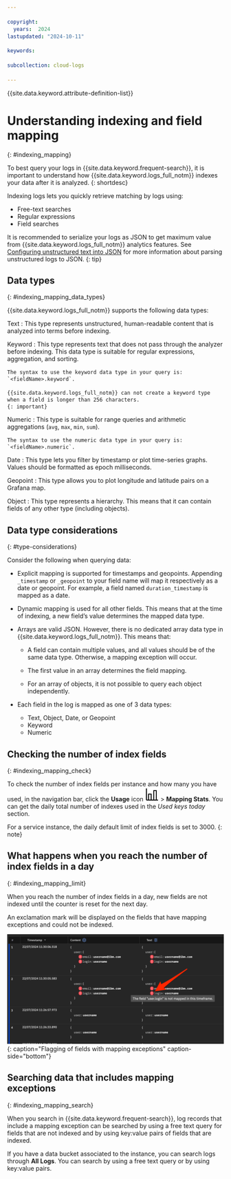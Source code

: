 ```yaml
---

copyright:
  years:  2024
lastupdated: "2024-10-11"

keywords:

subcollection: cloud-logs

---
```


{{site.data.keyword.attribute-definition-list}}


# Understanding indexing and field mapping
{: #indexing_mapping}

To best query your logs in {{site.data.keyword.frequent-search}}, it is important to understand how {{site.data.keyword.logs_full_notm}} indexes your data after it is analyzed.
{: shortdesc}

Indexing logs lets you quickly retrieve matching by logs using:

* Free-text searches
* Regular expressions
* Field searches

It is recommended to serialize your logs as JSON to get maximum value from {{site.data.keyword.logs_full_notm}} analytics features. See [Configuring unstructured text into JSON](/docs/cloud-logs?topic=cloud-logs-parse-rule&interface=ui) for more information about parsing unstructured logs to JSON.
{: tip}


## Data types
{: #indexing_mapping_data_types}

{{site.data.keyword.logs_full_notm}} supports the following data types:

Text
:   This type represents unstructured, human-readable content that is analyzed into terms before indexing.

Keyword
:   This type represents text that does not pass through the analyzer before indexing. This data type is suitable for regular expressions, aggregation, and sorting.

    The syntax to use the keyword data type in your query is: `<fieldName>.keyword`.

    {{site.data.keyword.logs_full_notm}} can not create a keyword type when a field is longer than 256 characters.
    {: important}

Numeric
:   This type is suitable for range queries and arithmetic aggregations (`avg`, `max`, `min`, `sum`).

    The syntax to use the numeric data type in your query is: `<fieldName>.numeric`.

Date
:   This type lets you filter by timestamp or plot time-series graphs. Values should be formatted as epoch milliseconds.

Geopoint
:   This type allows you to plot longitude and latitude pairs on a Grafana map.

Object
:   This type represents a hierarchy. This means that it can contain fields of any other type (including objects).



## Data type considerations
{: #type-considerations}

Consider the following when querying data:

* Explicit mapping is supported for timestamps and geopoints. Appending `_timestamp` or `_geopoint` to your field name will map it respectively as a date or geopoint. For example, a field named `duration_timestamp` is mapped as a date.

* Dynamic mapping is used for all other fields. This means that at the time of indexing, a new field’s value determines the mapped data type.

* Arrays are valid JSON. However, there is no dedicated array data type in {{site.data.keyword.logs_full_notm}}. This means that:

   * A field can contain multiple values, and all values should be of the same data type. Otherwise, a mapping exception will occur.

   * The first value in an array determines the field mapping.

   * For an array of objects, it is not possible to query each object independently.

*  Each field in the log is mapped as one of 3 data types:

   * Text, Object, Date, or Geopoint
   * Keyword
   * Numeric


## Checking the number of index fields
{: #indexing_mapping_check}


To check the number of index fields per instance and how many you have used, in the navigation bar, click the **Usage** icon ![Usage icon](icons/usage.svg "Usage") > **Mapping Stats**. You can get the daily total number of indexes used in the *Used keys today* section.

For a service instance, the daily default limit of index fields is set to 3000.
{: note}

## What happens when you reach the number of index fields in a day
{: #indexing_mapping_limit}

When you reach the number of index fields in a day, new fields are not indexed until the counter is reset for the next day.

An exclamation mark will be displayed on the fields that have mapping exceptions and could not be indexed.

![Flagging of fields with mapping exceptions](images/me_03.png){: caption="Flagging of fields with mapping exceptions" caption-side="bottom"}


## Searching data that includes mapping exceptions
{: #indexing_mapping_search}

When you search in {{site.data.keyword.frequent-search}}, log records that include a mapping exception can be searched by using a free text query for fields that are not indexed and by using key:value pairs of fields that are indexed.

If you have a data bucket associated to the instance, you can search logs through **All Logs**. You can search by using a free text query or by using key:value pairs.
